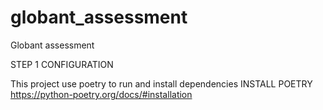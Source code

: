# globant_assessment
Globant assessment

STEP 1 CONFIGURATION

This project use poetry to run and install dependencies
INSTALL POETRY
https://python-poetry.org/docs/#installation


